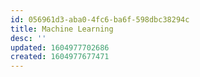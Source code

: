 ```yaml
---
id: 056961d3-aba0-4fc6-ba6f-598dbc38294c
title: Machine Learning
desc: ''
updated: 1604977702686
created: 1604977677471
---
```


